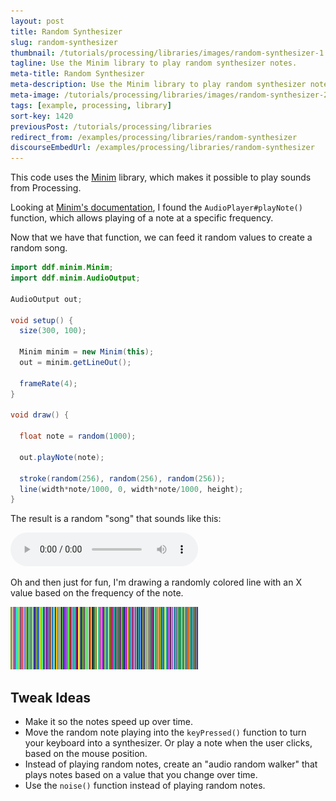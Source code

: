 ```yaml
---
layout: post
title: Random Synthesizer
slug: random-synthesizer
thumbnail: /tutorials/processing/libraries/images/random-synthesizer-1.png
tagline: Use the Minim library to play random synthesizer notes.
meta-title: Random Synthesizer
meta-description: Use the Minim library to play random synthesizer notes.
meta-image: /tutorials/processing/libraries/images/random-synthesizer-2.png
tags: [example, processing, library]
sort-key: 1420
previousPost: /tutorials/processing/libraries
redirect_from: /examples/processing/libraries/random-synthesizer
discourseEmbedUrl: /examples/processing/libraries/random-synthesizer
---
```


This code uses the [Minim](http://code.compartmental.net/tools/minim/) library, which makes it possible to play sounds from Processing.

Looking at [Minim's documentation](http://code.compartmental.net/minim/), I found the `AudioPlayer#playNote()` function, which allows playing of a note at a specific frequency.

Now that we have that function, we can feed it random values to create a random song.


```java
import ddf.minim.Minim;
import ddf.minim.AudioOutput;

AudioOutput out;

void setup() {
  size(300, 100);

  Minim minim = new Minim(this);
  out = minim.getLineOut();

  frameRate(4);
}

void draw() {

  float note = random(1000);

  out.playNote(note);

  stroke(random(256), random(256), random(256));
  line(width*note/1000, 0, width*note/1000, height);
}
```

The result is a random "song" that sounds like this:

<audio controls>
	<source src="/tutorials/processing/libraries/data/random-synthesizer.mp3" type="audio/mpeg">
</audio>

Oh and then just for fun, I'm drawing a randomly colored line with an X value based on the frequency of the note.

![lines](/tutorials/processing/libraries/images/random-synthesizer-3.png)

## Tweak Ideas

- Make it so the notes speed up over time.
- Move the random note playing into the `keyPressed()` function to turn your keyboard into a synthesizer. Or play a note when the user clicks, based on the mouse position.
- Instead of playing random notes, create an "audio random walker" that plays notes based on a value that you change over time.
- Use the `noise()` function instead of playing random notes.
